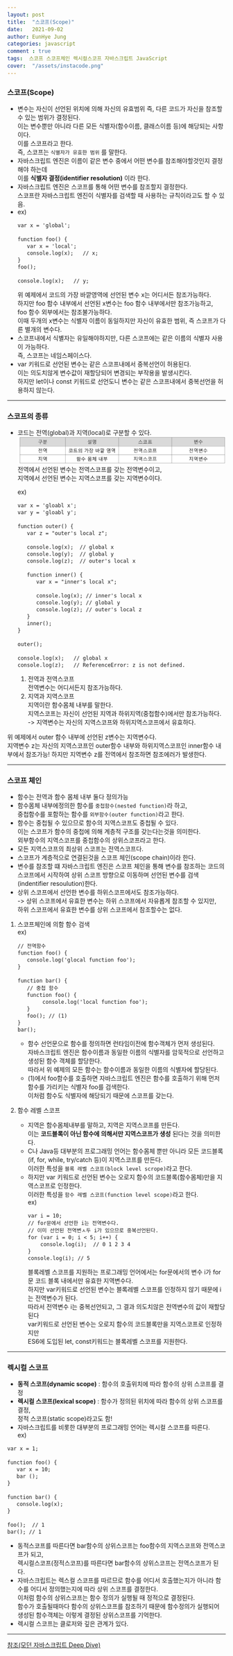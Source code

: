 ```yaml
---
layout: post
title:  "스코프(Scope)"
date:   2021-09-02
author: EunHye Jung
categories: javascript
comment : true
tags:  스코프 스코프체인 렉시컬스코프 자바스크립트 JavaScript
cover:  "/assets/instacode.png"
---
```

	
    
### 스코프(Scope)  
   
* 변수는 자신이 선언된 위치에 의해 자신의 유효범위 즉, 다른 코드가 자신을 참조할 수 있는 범위가 결정된다.  
  이는 변수뿐만 아니라 다른 모든 식별자(함수이름, 클래스이름 등)에 해당되는 사항이다.  
  이를 스코프라고 한다.  
  즉, 스코프는 `식별자가 유효한 범위` 를 말한다.  
* 자바스크립트 엔진은 이름이 같은 변수 중에서 어떤 변수를 참조해야할것인지 결정해야 하는데  
  이를 **식별자 결정(identifier resolution)** 이라 한다.     
* 자바스크립트 엔진은 스코프를 통해 어떤 변수를 참조할지 결정한다.  
  스코프란 자바스크립트 엔진이 식별자를 검색할 때 사용하는 규칙이라고도 할 수 있음.    
* ex)
  ```  
  var x = 'global';

  function foo() {
     var x = 'local';
     console.log(x);   // x;
  }
  foo();
  
  console.log(x);   // y;
  ```     
  위 예제에서 코드의 가장 바깥영역에 선언된 변수 x는 어디서든 참조가능하다.  
  하지만 foo 함수 내부에서 선언된 x변수는 foo 함수 내부에서만 참조가능하고,  
  foo 함수 외부에서는 참조불가능하다.  
  이때 두개의 x변수는 식별자 이름이 동일하지만 자신이 유효한 범위, 
  즉 스코프가 다른 별개의 변수다.  
* 스코프내에서 식별자는 유일해야하지만, 다른 스코프에는 같은 이름의 식별자 사용이 가능하다.  
  즉, 스코프는 네임스페이스다.    
* var 키워드로 선언된 변수는 같은 스코프내에서 중복선언이 허용된다.  
  이는 의도치않게 변수값이 재할당되어 변경되는 부작용을 발생시킨다.  
  하지만 let이나 const 키워드로 선언도니 변수는 같은 스코프내에서 중복선언을 허용하지 않는다.  

- - -   
     
### 스코프의 종류  
   
* 코드는 전역(global)과 지역(local)로 구분할 수 있다.   
  ![content01](/assets/contents/js/content01_scope.PNG)  
  전역에서 선언된 변수는 전역스코프를 갖는 전역변수이고,  
  지역에서 선언된 변수는 지역스코프를 갖는 지역변수이다.  
  
  ex)
  ``` 
  var x = 'gloabl x';  
  var y = 'gloabl y';   

  function outer() {
     var z = "outer's local z";   
   
     console.log(x);  // global x
     console.log(y);  // global y 
     console.log(z);  // outer's local x

     function inner() {
        var x = "inner's local x";
        
        console.log(x); // inner's local x
        console.log(y); // global y
        console.log(z); // outer's local z
     }
     inner();  
  }

  outer();

  console.log(x);   // global x
  console.log(z);   // ReferenceError: z is not defined.
  ```   
     
  1) 전역과 전역스코프  
     전역변수는 어디서든지 참조가능하다.  
  2) 지역과 지역스코프  
     지역이란 함수몸체 내부를 말한다.  
     지역스코프는 자신이 선언된 지역과 하위지역(중첩함수)에서만 참조가능하다.  
     -> 지역변수는 자신의 지역스코프와 하위지역스코프에서 유효하다. 
 
 위 예제에서 outer 함수 내부에 선언된 z변수는 지역변수다.  
 지역변수 z는 자신의 지역스코프인 outer함수 내부와 하위지역스코프인 inner함수 내부에서 참조가능!
 하지만 지역변수 z를 전역에서 참조하면 참조에러가 발생한다. 

- - -   
     
### 스코프 체인  
  
* 함수는 전역과 함수 몸체 내부 둘다 정의가능  
* 함수몸체 내부에정의한 함수를 `중첩함수(nested function)`라 하고,  
  중첩함수를 포함하는 함수를 `외부함수(outer function)`라고 한다.  
* 함수는 중첩될 수 있으므로 함수의 지역스코프도 중첩될 수 있다.  
  이는 스코프가 함수의 중첩에 의해 계층적 구조를 갖는다는것을 의미한다.  
  외부함수의 지역스코프를 중첩함수의 상위스코프라고 한다.  
* 모든 지역스코프의 최상위 스코프는 전역스코프다.  
* 스코프가 계층적으로 연결된것을 스코프 체인(scope chain)이라 한다.  
* 변수를 참조할 떄 자바스크립트 엔진은 스코프 체인을 통해 변수를 참조하는 코드의 스코프에서 시작하여 상위 스코프 방향으로 이동하며 선언된 변수를 검색(indentifier resoulution)한다.  
* 상위 스코프에서 선언한 변수를 하위스코프에서도 참조가능하다.  
  -> 상위 스코프에서 유효한 변수는 하위 스코프에서 자유롭게 참조할 수 있지만,  
     하위 스코프에서 유효한 변수를 상위 스코프에서 참조할수는 없다.  
   
1) 스코프체인에 의함 함수 검색        
   ex)
   ```
   // 전역함수
   function foo() {
      console.log('glocal function foo');
   }
    
   function bar() {
      // 중첩 함수
      function foo() {
           console.log('local function foo');
      }
      foo(); // (1)
   }
   bar();
   ```
   * 함수 선언문으로 함수를 정의하면 런타임이전에 함수객체가 먼저 생성된다.  
     자바스크립트 엔진은 함수이름과 동일한 이름의 식별자를 암묵적으로 선언하고  
     생성된 함수 객체를 할당한다.  
     따라서 위 예제의 모든 함수는 함수이름과 동일한 이름의 식별자에 할당된다.  
   * (1)에서 foo함수를 호출하면 자바스크립트 엔진은 함수를 호출하기 위해 먼저 함수를 가리키는 식별자 foo를 검색한다.  
     이처럼 함수도 식별자에 해당되기 때문에 스코프를 갖는다.  
       
2) 함수 레벨 스코프   
   * 지역은 함수몸체내부를 말하고, 지역은 지역스코프를 만든다.  
     이는 **코드블록이 아닌 함수에 의해서만 지역스코프가 생성** 된다는 것을 의미한다.  
   * C나 Java등 대부분의 프로그래밍 언어는 함수몸체 뿐만 아니라 모든 코드블록(if, for, while, try/catch 등)이 지역스코프를 만든다.  
     이러한 특성을 `블록 레벨 스코프(block level scrope)`라고 한다.  
   * 하지만 var 키워드로 선언된 변수는 오로지 함수의 코드블록(함수몸체)만을 지역스코프로 인정한다.  
     이러한 특성을 `함수 레벨 스코프(function level scope)`라고 한다.  
     ex)
     ```
     var i = 10;
     // for문에서 선언한 i는 전역변수다.  
     // 이미 선언된 전역변ㅅ두 i가 있으므로 중복선언된다.  
     for (var i = 0; i < 5; i++) {
         console.log(i);  // 0 1 2 3 4
     }
     console.log(i); // 5  
     ```   
     블록레벨 스코프를 지원하는 프로그래밍 언어에서는 for문에서의 변수 i가 for문 코드 블록 내에서만 유효한 지역변수다.  
     하지만 var키워드로 선언된 변수는 블록레벨 스코프를 인정하지 않기 때문에 i는 전역변수가 된다.  
     따라서 전역변수 i는 중복선언되고, 그 결과 의도치않은 전역변수의 값이 재할당된다   
     var키워드로 선언된 변수는 오로지 함수의 코드블록만을 지역스코프로 인정하지만  
     ES6에 도입된 let, const키워드는 블록레벨 스코프를 지원한다.      

- - -   
     
### 렉시컬 스코프   
   
* **동적 스코프(dynamic scope)** : 함수의 호출위치에 따라 함수의 상위 스코프를 결정   
* **렉시컬 스코프(lexical scope)** : 함수가 정의된 위치에 따라 함수의 상위 스코프를 결정,  
                                    정적 스코프(static scope)라고도 함!  
* 자바스크립트를 비롯한 대부분의 프로그래밍 언어는 렉시컬 스코프를 따른다.  
ex)  
```  
var x = 1;

function foo() {
   var x = 10;
   bar ();
}

function bar() {
   console.log(x);
}

foo();  // 1
bar(); // 1
```  
* 동적스코프를 따른다면 bar함수의 상위스코프는 foo함수의 지역스코프와 전역스코프가 되고,  
  렉시컬스코프(정적스코프)를 따른다면 bar함수의 상위스코프는 전역스코프가 된다.  
* 자바스크립트는 렉스컬 스코프를 따르므로 함수를 어디서 호출했는지가 아니라 함수를 어디서 정의했는지에 따라 상위 스코프를 결정한다.  
  이처럼 함수의 상위스코프는 함수 정의가 실행될 때 정적으로 결정된다.  
  함수가 호출될때마다 함수의 상위스코프를 참조하기 때문에 함수정의가 실행되어 생성된 함수객체는 이렇게 결정된 상위스코프를 기억한다.  
* 렉시컬 스코프는 클로저와 깊은 관계가 있다.  
     
- - -   
      
[참조(모던 자바스크립트 Deep Dive)](https://book.naver.com/bookdb/book_detail.nhn?bid=16710547)
    
